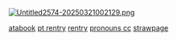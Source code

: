⠀⠀⠀[![Untitled2574-20250321002129.png](https://i.postimg.cc/8kB56jCp/Untitled2574-20250321002129.png)](https://postimg.cc/dD3wMQdp)

⠀⠀⠀[atabook](https://4saken.atabook.org) [pt rentry](https://rentry.co/babble) [rentry](https://rentry.co/promised) [pronouns cc](https://pronouns.cc/@pequodcaptain) [strawpage](https://adores.straw.page)


<!---
peerlessparamour/peerlessparamour is a ✨ special ✨ repository because its `README.md` (this file) appears on your GitHub profile.
You can click the Preview link to take a look at your changes.
--->
